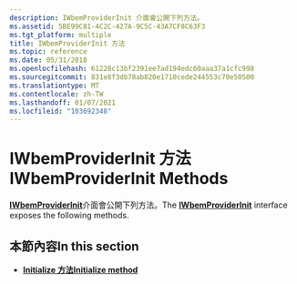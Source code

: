 ```yaml
---
description: IWbemProviderInit 介面會公開下列方法。
ms.assetid: 5BE99C81-4C2C-427A-9C5C-43A7CF8C63F3
ms.tgt_platform: multiple
title: IWbemProviderInit 方法
ms.topic: reference
ms.date: 05/31/2018
ms.openlocfilehash: 61228c13bf2391ee7ad194edc60aaa37a1cfc998
ms.sourcegitcommit: 831e8f3db78ab820e1710cede244553c70e50500
ms.translationtype: MT
ms.contentlocale: zh-TW
ms.lasthandoff: 01/07/2021
ms.locfileid: "103692348"
---
```

# <a name="iwbemproviderinit-methods"></a><span data-ttu-id="5ac8c-103">IWbemProviderInit 方法</span><span class="sxs-lookup"><span data-stu-id="5ac8c-103">IWbemProviderInit Methods</span></span>

<span data-ttu-id="5ac8c-104">[**IWbemProviderInit**](/windows/desktop/api/Wbemprov/nn-wbemprov-iwbemproviderinit)介面會公開下列方法。</span><span class="sxs-lookup"><span data-stu-id="5ac8c-104">The [**IWbemProviderInit**](/windows/desktop/api/Wbemprov/nn-wbemprov-iwbemproviderinit) interface exposes the following methods.</span></span>

## <a name="in-this-section"></a><span data-ttu-id="5ac8c-105">本節內容</span><span class="sxs-lookup"><span data-stu-id="5ac8c-105">In this section</span></span>

-   [<span data-ttu-id="5ac8c-106">**Initialize 方法**</span><span class="sxs-lookup"><span data-stu-id="5ac8c-106">**Initialize method**</span></span>](/windows/desktop/api/Wbemprov/nf-wbemprov-iwbemproviderinit-initialize)

 

 



